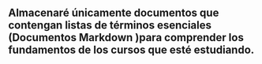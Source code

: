 ## Almacenaré únicamente documentos que contengan listas de términos esenciales (Documentos Markdown )para comprender los fundamentos de los cursos que esté estudiando. 
